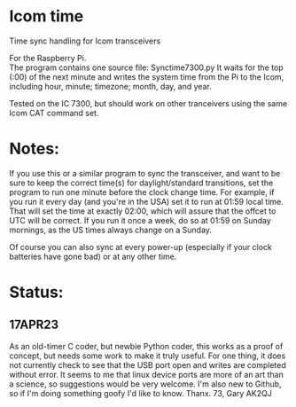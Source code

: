 # Icom time

 Time sync handling for Icom transceivers 
 
 For the Raspberry Pi.  
 The program contains one source file: Synctime7300.py 
 It waits for the top (:00) of the next minute and 
 writes the system time from the Pi to the Icom, including hour, minute; 
 timezone; month, day, and year.
 
 Tested on the IC 7300, but should work on other tranceivers using the same
 Icom CAT command set.
 
# Notes:

If you use this or a similar program to sync the transceiver, and want to 
be sure to keep the correct time(s) for daylight/standard transitions, set
the program to run one minute before the clock change time. For example, 
if you run it every day (and you're in the USA) set it to run at 01:59 
local time. That will set the time at exactly 02:00, which will assure that
the offcet to UTC will be correct.  If you run it once a week, do so at 
01:59 on Sunday mornings, as the US times always change on a Sunday.  

Of course you can also sync at every power-up (especially if your clock
batteries have gone bad) or at any other time.

# Status:

## 17APR23

As an old-timer C coder, but newbie Python coder, this works as a proof of 
concept, but needs some work to make it truly useful.  For one thing, it 
does not currently check to see that the USB port open and writes are 
completed without error.  It seems to me that linux device ports are more
of an art than a science, so suggestions would be very welcome. I'm also
new to Github, so if I'm doing something goofy I'd like to know. Thanx.
   73, Gary AK2QJ

